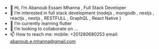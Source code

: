- 👋 Hi, I’m Abanoub Essam Mhanna , Full Stack Developer
- 👀 I’m interested in full stack development (nodejs , mongodb , nestjs , reactjs , nextjs , RESTFULL , GraphQL , React Native ) 
- 🌱 I’m currently learning flutter
- 💞️ I’m looking to collaborate on ...
- 📫 How to reach me: 
   mobile: +201280680253
   email: abanoub.e.mhanna@gmail.com

